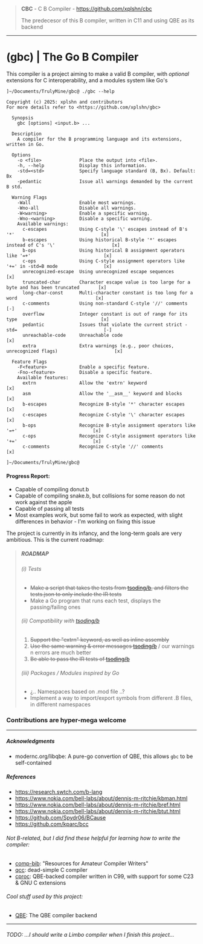 > __CBC__ - C B Compiler - https://github.com/xplshn/cbc
>
> The predecesor of this B compiler, written in C11 and using QBE as its backend
---

# (gbc) | The Go B Compiler

This compiler is a project aiming to make a valid B compiler, with _optional_ extensions for C interoperability, and a modules system like Go's

```
]~/Documents/TrulyMine/gbc@ ./gbc --help

Copyright (c) 2025: xplshn and contributors
For more details refer to <https://github.com/xplshn/gbc>

  Synopsis
    gbc [options] <input.b> ...

  Description
    A compiler for the B programming language and its extensions, written in Go.

  Options
    -o <file>              Place the output into <file>.
    -h, --help             Display this information.
    -std=<std>             Specify language standard (B, Bx). Default: Bx
    -pedantic              Issue all warnings demanded by the current B std.

  Warning Flags
    -Wall                  Enable most warnings.
    -Wno-all               Disable all warnings.
    -W<warning>            Enable a specific warning.
    -Wno-<warning>         Disable a specific warning.
    Available warnings:
      c-escapes            Using C-style '\' escapes instead of B's '*'                                [x]
      b-escapes            Using historical B-style '*' escapes instead of C's '\'                     [x]
      b-ops                Using historical B assignment operators like '=+'                           [x]
      c-ops                Using C-style assignment operators like '+=' in -std=B mode                 [x]
      unrecognized-escape  Using unrecognized escape sequences                                         [x]
      truncated-char       Character escape value is too large for a byte and has been truncated       [x]
      long-char-const      Multi-character constant is too long for a word                             [x]
      c-comments           Using non-standard C-style '//' comments                                    [-]
      overflow             Integer constant is out of range for its type                               [x]
      pedantic             Issues that violate the current strict -std=                                [-]
      unreachable-code     Unreachable code                                                            [x]
      extra                Extra warnings (e.g., poor choices, unrecognized flags)                     [x]

  Feature Flags
    -F<feature>            Enable a specific feature.
    -Fno-<feature>         Disable a specific feature.
    Available features:
      extrn                Allow the 'extrn' keyword                                                   [x]
      asm                  Allow the '__asm__' keyword and blocks                                      [x]
      b-escapes            Recognize B-style '*' character escapes                                     [x]
      c-escapes            Recognize C-style '\' character escapes                                     [x]
      b-ops                Recognize B-style assignment operators like '=+'                            [x]
      c-ops                Recognize C-style assignment operators like '+='                            [x]
      c-comments           Recognize C-style '//' comments                                             [x]

]~/Documents/TrulyMine/gbc@ 
```

#### Progress Report:
- Capable of compiling donut.b
- Capable of compiling snake.b, but collisions for some reason do not work against the apple
- Capable of passing all tests
- Most examples work, but some fail to work as expected, with slight differences in behavior - I'm working on fixing this issue

The project is currently in its infancy, and the long-term goals are very ambitious. This is the current roadmap:

> ##### ROADMAP
>
> ###### (i) Tests
> * ~~Make a script that takes the tests from [tsoding/b](https://github.com/tsoding/b), and filters the tests.json to only include the IR tests~~
> * Make a Go program that runs each test, displays the passing/failing ones
>
> ###### (ii) Compatibility with [tsoding/b](https://github.com/tsoding/b)
> 1. ~~Support the "extrn" keyword, as well as inline assembly~~
> 2. ~~Use the same warning & error messages [tsoding/b](https://github.com/tsoding/b)~~ / our warnings n errors are much better
> 3. ~~Be able to pass the IR tests of [tsoding/b](https://github.com/tsoding/b)~~
>
> ###### (iii) Packages / Modules inspired by Go
> * ¿.. Namespaces based on .mod file ..?
> * Implement a way to import/export symbols from different .B files, in different namespaces
>

### Contributions are hyper-mega welcome

---

##### Acknowledgments
- modernc.org/libqbe: A pure-go convertion of QBE, this allows `gbc` to be self-contained
##### References
- https://research.swtch.com/b-lang
- https://www.nokia.com/bell-labs/about/dennis-m-ritchie/kbman.html
- https://www.nokia.com/bell-labs/about/dennis-m-ritchie/bref.html
- https://www.nokia.com/bell-labs/about/dennis-m-ritchie/btut.html
- https://github.com/Spydr06/BCause
- https://github.com/kparc/bcc
###### Not B-related, but I did find these helpful for learning how to write the compiler:
- [comp-bib](https://c9x.me/compile/bib/): "Resources for Amateur Compiler Writers"
- [qcc](https://c9x.me/qcc): dead-simple C compiler
- [cproc](https://github.com/michaelforney/cproc): QBE-backed compiler written in C99, with support for some C23 & GNU C extensions

###### Cool stuff used by this project:
- [QBE](https://c9x.me/compile/): The QBE compiler backend

---

###### TODO: ...I should write a Limbo compiler when I finish this project...
